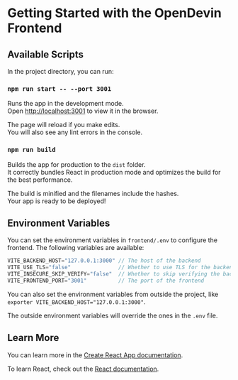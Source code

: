 # Getting Started with the OpenDevin Frontend

## Available Scripts

In the project directory, you can run:

### `npm run start -- --port 3001`

Runs the app in the development mode.\
Open [http://localhost:3001](http://localhost:3001) to view it in the browser.

The page will reload if you make edits.\
You will also see any lint errors in the console.

### `npm run build`

Builds the app for production to the `dist` folder.\
It correctly bundles React in production mode and optimizes the build for the best performance.

The build is minified and the filenames include the hashes.\
Your app is ready to be deployed!

## Environment Variables
You can set the environment variables in `frontend/.env` to configure the frontend. The following variables are available:
```javascript
VITE_BACKEND_HOST="127.0.0.1:3000" // The host of the backend
VITE_USE_TLS="false"               // Whether to use TLS for the backend(includes HTTPS and WSS) 
VITE_INSECURE_SKIP_VERIFY="false"  // Whether to skip verifying the backend's certificate. Don't use this in production!
VITE_FRONTEND_PORT="3001"          // The port of the frontend
```
You can also set the environment variables from outside the project, like `exporter VITE_BACKEND_HOST="127.0.0.1:3000"`.

The outside environment variables will override the ones in the `.env` file.

## Learn More

You can learn more in the [Create React App documentation](https://facebook.github.io/create-react-app/docs/getting-started).

To learn React, check out the [React documentation](https://reactjs.org/).
